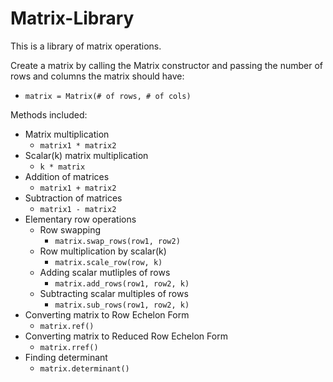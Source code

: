 # Matrix-Library
This is a library of matrix operations.

Create a matrix by calling the Matrix constructor and passing the number of rows and columns the matrix should have:
  - `matrix = Matrix(# of rows, # of cols)`

Methods included:
  - Matrix multiplication
      - `matrix1 * matrix2`
  - Scalar(k) matrix multiplication
      - `k * matrix`
  - Addition of matrices
      - `matrix1 + matrix2`
  - Subtraction of matrices
      - `matrix1 - matrix2`
  - Elementary row operations
      - Row swapping
        - `matrix.swap_rows(row1, row2)`
      - Row multiplication by scalar(k)
        - `matrix.scale_row(row, k)`
      - Adding scalar mutliples of rows
        - `matrix.add_rows(row1, row2, k)`
      - Subtracting scalar multiples of rows
        - `matrix.sub_rows(row1, row2, k)`
  - Converting matrix to Row Echelon Form
      - `matrix.ref()`
  - Converting matrix to Reduced Row Echelon Form
      - `matrix.rref()`
  - Finding determinant
      - `matrix.determinant()`
